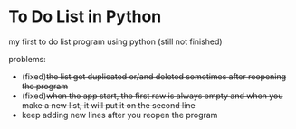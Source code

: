 # To Do List in Python

my first to do list program using python (still not finished)

problems:
* (fixed)~~the list get duplicated or/and deleted sometimes after reopening the program~~
* (fixed)~~when the app start, the first raw is always empty and when you make a new list, it will put it on the second line~~
* keep adding new lines after you reopen the program